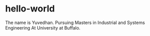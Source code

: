 # hello-world

The name is Yuvedhan. 
Pursuing Masters in Industrial and Systems Engineering
At University at Buffalo.
